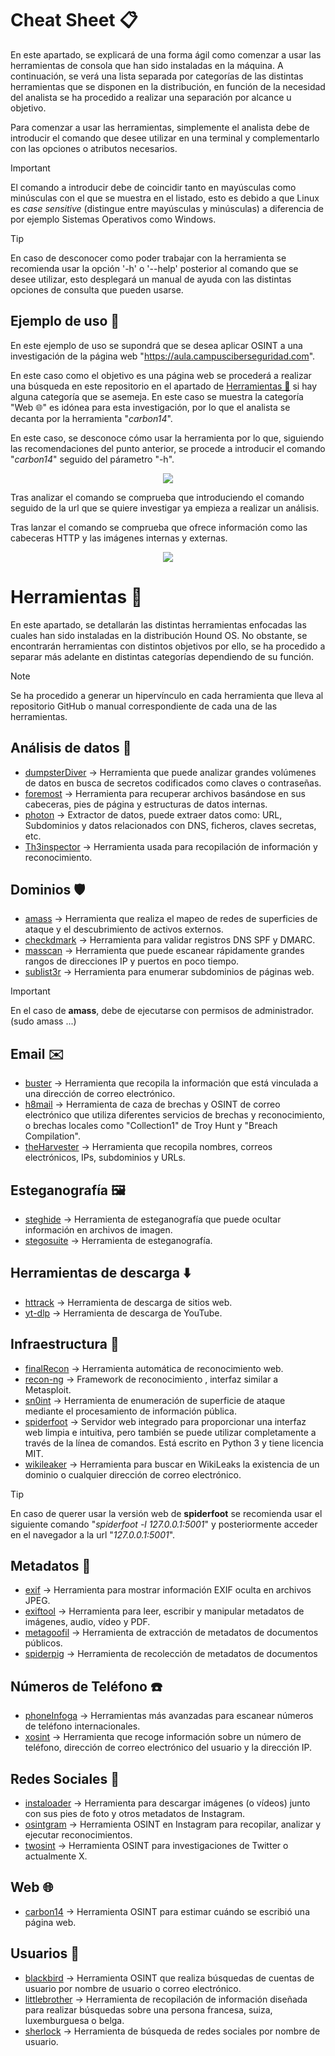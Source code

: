 # Cheat Sheet 📋
En este apartado, se explicará de una forma ágil como comenzar a usar las herramientas de consola que han sido instaladas en la máquina. A continuación, se verá una lista separada por categorías de las distintas herramientas que se disponen en la distribución, en función de la necesidad del analista se ha procedido a realizar una separación por alcance u objetivo.

Para comenzar a usar las herramientas, simplemente el analista debe de introducir el comando que desee utilizar en una terminal y complementarlo con las opciones o atributos necesarios. 

> [!IMPORTANT]
> El comando a introducir debe de coincidir tanto en mayúsculas como minúsculas con el que se muestra en el listado, esto es debido a que Linux es *case sensitive* (distingue entre mayúsculas y minúsculas) a diferencia de por ejemplo Sistemas Operativos como Windows.


> [!TIP]
> En caso de desconocer como poder trabajar con la herramienta se recomienda usar la opción '-h' o '--help' posterior al comando que se desee utilizar, esto desplegará un manual de ayuda con las distintas opciones de consulta que pueden usarse. 

## Ejemplo de uso 👾

En este ejemplo de uso se supondrá que se desea aplicar OSINT a una investigación de la página web "https://aula.campusciberseguridad.com".

En este caso como el objetivo es una página web se procederá a realizar una búsqueda en este repositorio en el apartado de  [Herramientas 🔧](https://github.com/DavidG4p/Hound-Project/blob/main/01_CHEAT_SHEET.md#herramientas-) si hay alguna categoría que se asemeja. En este caso se muestra la categoría "Web 🌐" es idónea para esta investigación, por lo que el analista se decanta por la herramienta "*carbon14*".

En este caso, se desconoce cómo usar la herramienta por lo que, siguiendo las recomendaciones del punto anterior, se procede a introducir el comando "*carbon14*" seguido del párametro "-h". 
<p align="center">
<img src="https://github.com/user-attachments/assets/bddbe541-67a2-4d60-8044-685b49614346"
</p>

Tras analizar el comando se comprueba que introduciendo el comando seguido de la url que se quiere investigar ya empieza a realizar un análisis.

Tras lanzar el comando se comprueba que ofrece información como las cabeceras HTTP y las imágenes internas y externas.

<p align="center">
<img src="https://github.com/user-attachments/assets/2a12095f-c8ff-42bf-a73a-27414913decb"
</p>

# Herramientas 🔧
En este apartado, se detallarán las distintas herramientas enfocadas las cuales han sido instaladas en la distribución Hound OS. No obstante, se encontrarán herramientas con distintos objetivos por ello, se ha procedido a separar más adelante en distintas categorías dependiendo de su función.

> [!NOTE]
> Se ha procedido a generar un hipervínculo en cada herramienta que lleva al repositorio GitHub o manual correspondiente de cada una de las herramientas.

## Análisis de datos 🔎
-    [dumpsterDiver](https://github.com/securing/DumpsterDiver)  -> Herramienta que puede analizar grandes volúmenes de datos en busca de secretos codificados como claves o contraseñas.
-    [foremost](https://github.com/korczis/foremost) -> Herramienta para recuperar archivos basándose en sus cabeceras, pies de página y estructuras de datos internas.
-    [photon](https://github.com/s0md3v/Photon) -> Extractor de datos, puede extraer datos como: URL, Subdominios y datos relacionados con DNS, ficheros, claves secretas, etc. 
-    [Th3inspector](https://github.com/Moham3dRiahi/Th3inspector) -> Herramienta usada para recopilación de información y reconocimiento.


## Dominios 🛡️
-    [amass](https://github.com/owasp-amass/amass) -> Herramienta que realiza el mapeo de redes de superficies de ataque y el descubrimiento de activos externos.
-    [checkdmark](https://github.com/domainaware/checkdmarc) -> Herramienta para validar registros DNS SPF y DMARC.
-    [masscan](https://github.com/robertdavidgraham/masscan) -> Herramienta que puede escanear rápidamente grandes rangos de direcciones IP y puertos en poco tiempo.
-    [sublist3r](https://github.com/aboul3la/Sublist3r) -> Herramienta para enumerar subdominios de páginas web.
  
> [!IMPORTANT]
> En el caso de __amass__, debe de ejecutarse con permisos de administrador. (sudo amass ...)

## Email ✉️
-    [buster](https://github.com/sham00n/buster) -> Herramienta que recopila la información que está vinculada a una dirección de correo electrónico. 
-    [h8mail](https://github.com/khast3x/h8mail) ->  Herramienta de caza de brechas y OSINT de correo electrónico que utiliza diferentes servicios de brechas y reconocimiento, o brechas locales como "Collection1" de Troy Hunt y  "Breach Compilation".
-    [theHarvester](https://github.com/laramies/theHarvester) -> Herramienta que recopila nombres, correos electrónicos, IPs, subdominios y URLs.

## Esteganografía 🖼️
-    [steghide](https://manpages.ubuntu.com/manpages/trusty/man1/steghide.1.html) -> Herramienta de esteganografía que puede ocultar información en archivos de imagen.
-    [stegosuite](https://manpages.ubuntu.com/manpages/focal/en/man1/stegosuite.1.html) -> Herramienta de esteganografía.
  
## Herramientas de descarga ⬇️
-    [httrack](https://manpages.ubuntu.com/manpages/focal/en/man1/httrack.1.html) -> Herramienta de descarga de sitios web. 
-    [yt-dlp](https://github.com/yt-dlp/yt-dlp) -> Herramienta de descarga de YouTube.

## Infraestructura 🏰
-    [finalRecon](https://github.com/thewhiteh4t/FinalRecon) -> Herramienta automática de reconocimiento web.
-    [recon-ng](https://github.com/lanmaster53/recon-ng) -> Framework de reconocimiento , interfaz similar a Metasploit.
-    [sn0int](https://github.com/kpcyrd/sn0int) -> Herramienta de enumeración de superficie de ataque mediante el procesamiento de información pública.
-    [spiderfoot](https://github.com/smicallef/spiderfoot) -> Servidor web integrado para proporcionar una interfaz web limpia e intuitiva, pero también se puede utilizar completamente a través de la línea de comandos. Está escrito en Python 3 y tiene licencia MIT.
-    [wikileaker](https://github.com/jocephus/WikiLeaker) -> Herramienta para buscar en WikiLeaks la existencia de un dominio o cualquier dirección de correo electrónico. 

> [!TIP]
> En caso de querer usar la versión web de **spiderfoot** se recomienda usar el siguiente comando "*spiderfoot -l 127.0.0.1:5001*" y posteriormente acceder en el navegador a la url "*127.0.0.1:5001*".

## Metadatos 🔬
-    [exif](https://manpages.ubuntu.com/manpages/focal/en/man1/exif.1.html) -> Herramienta para mostrar información EXIF oculta en archivos JPEG.
-    [exiftool](https://manpages.ubuntu.com/manpages/focal/en/man1/exiftool.1p.html) -> Herramienta para leer, escribir y manipular metadatos de imágenes, audio, vídeo y PDF.
-    [metagoofil](https://github.com/opsdisk/metagoofil) -> Herramienta de extracción de metadatos de documentos públicos.
-    [spiderpig](https://github.com/hatlord/Spiderpig) -> Herramienta de recolección de metadatos de documentos

## Números de Teléfono ☎️
-    [phoneInfoga](https://github.com/sundowndev/phoneinfoga) -> Herramientas más avanzadas para escanear números de teléfono internacionales.
-    [xosint](https://github.com/TermuxHackz/X-osint) ->  Herramienta que recoge información sobre un número de teléfono, dirección de correo electrónico del usuario y la dirección IP. 


## Redes Sociales 📱
-    [instaloader](https://instaloader.github.io/) -> Herramienta para descargar imágenes (o vídeos) junto con sus pies de foto y otros metadatos de Instagram.
-    [osintgram](https://github.com/Datalux/Osintgram) -> Herramienta OSINT en Instagram para recopilar, analizar y ejecutar reconocimientos.
-    [twosint](https://github.com/falkensmz/tw1tter0s1nt) -> Herramienta OSINT para investigaciones de Twitter o actualmente X.

## Web 🌐
-    [carbon14](https://github.com/Lazza/Carbon14) -> Herramienta OSINT para estimar cuándo se escribió una página web.

## Usuarios 👥
-    [blackbird](https://github.com/p1ngul1n0/blackbird) -> Herramienta OSINT que realiza búsquedas de cuentas de usuario por nombre de usuario o correo electrónico.
-    [littlebrother](https://github.com/lulz3xploit/LittleBrother) -> Herramienta de recopilación de información diseñada para realizar búsquedas sobre una persona francesa, suiza, luxemburguesa o belga.
-    [sherlock](https://github.com/sherlock-project/sherlock) ->  Herramienta de búsqueda de redes sociales por nombre de usuario. 
